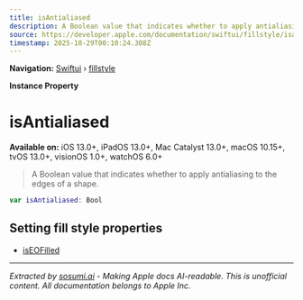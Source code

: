```yaml
---
title: isAntialiased
description: A Boolean value that indicates whether to apply antialiasing to the edges of a shape.
source: https://developer.apple.com/documentation/swiftui/fillstyle/isantialiased
timestamp: 2025-10-29T00:10:24.308Z
---
```


**Navigation:** [Swiftui](/documentation/swiftui) › [fillstyle](/documentation/swiftui/fillstyle)

**Instance Property**

# isAntialiased

**Available on:** iOS 13.0+, iPadOS 13.0+, Mac Catalyst 13.0+, macOS 10.15+, tvOS 13.0+, visionOS 1.0+, watchOS 6.0+

> A Boolean value that indicates whether to apply antialiasing to the edges of a shape.

```swift
var isAntialiased: Bool
```

## Setting fill style properties

- [isEOFilled](/documentation/swiftui/fillstyle/iseofilled)

---

*Extracted by [sosumi.ai](https://sosumi.ai) - Making Apple docs AI-readable.*
*This is unofficial content. All documentation belongs to Apple Inc.*
